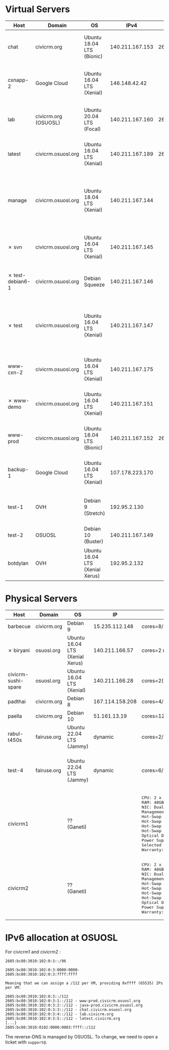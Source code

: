 Virtual Servers
===============

<table>
  <thead>
    <tr>
      <th>Host</th>
      <th>Domain</th>
      <th>OS</th>
      <th>IPv4</th>
      <th>IPv6</th>
      <th>Resources</th>
      <th>Comments</th>
    </tr>
  </thead>
  <tbody>
    <tr>
      <td>chat</td>
      <td>civicrm.org</td>
      <td>Ubuntu 18.04 LTS (Bionic)</td>
      <td>140.211.167.153</td>
      <td>2605:bc80:3010:102:0:3:3:0</td>
      <th>cores=2 ram=2gb root=20gb (updated: 2016-04-23)</th>
      <td>Mattermost, Nginx</td>
    </tr>
    <tr>
      <td>cxnapp-2</td>
      <td>Google Cloud</td>
      <td>Ubuntu 16.04 LTS (Xenial)</td>
      <td>146.148.42.42</td>
      <td></td>
      <th>cores=1 ram=1gb root=10gb (updated: 2017-04-24)</th>
      <td><tt>mycivi.org</tt> and <tt>dev.mycivi.org</tt> (<a href="https://github.com/civicrm/cxnapp">cxnapp</a>, configured to run <tt>org.civicrm.profile</tt> in <tt>/srv/buildkit</tt>)</td>
    </tr>
    <tr>
      <td>lab</td>
      <td>civicrm.org (OSUOSL)</td>
      <td>Ubuntu 20.04 LTS (Focal)</td>
      <td>140.211.167.160</td>
      <td>2605:bc80:3010:102:0:3:4:0</td>
      <th>cores=3 ram=4gb root=50gb (updated: 2017-04-17)</th>
      <td>lab.civicrm.org (gitlab-omnibus)</td>
    </tr>
    <tr>
      <td>latest</td>
      <td>civicrm.osuosl.org</td>
      <td>Ubuntu 16.04 LTS (Xenial)</td>
      <td>140.211.167.189</td>
      <td>2605:bc80:3010:102:0:3:5::0</td>
      <th>cores=2 ram=2gb hdd=39gb (updated: 2015-09-25)</th>
      <td></td>
    </tr>
    <tr>
      <td>manage</td>
      <td>civicrm.osuosl.org</td>
      <td>Ubuntu 18.04 LTS (Xenial)</td>
      <td>140.211.167.144</td>
      <td></td>
      <th>cores=2 ram=1gb root=15gb (updated: 2014-10-27)</th>
      <td>slapd, phpldapadmin -- all firewalled to prevent remote access. For LDAP management instructions, login via SSH and run "sudo cat /root/ldap-notes.txt", enable apache and disable when done</td>
    </tr>
    <tr>
      <td>✗ svn</td>
      <td>civicrm.osuosl.org</td>
      <td>Ubuntu 16.04 LTS (Xenial)</td>
      <td>140.211.167.145</td>
      <td></td>
      <th>cores=2 ram=2gb hdd=10gb (updated: 2013-11-27)</th>
      <td>Apache, SVN (read only), ViewVC</td>
    </tr>
    <tr>
      <td>✗ test-debian6-1</td>
      <td>civicrm.osuosl.org</td>
      <td>Debian Squeeze</td>
      <td>140.211.167.146</td>
      <td></td>
      <th>cores=2 ram=4gb root=17gb (updated: 2014-10-27)</th>
      <td>Jenkins (Slave), Apache, MySQL, Drupal, Drush</td>
    </tr>
    <tr>
      <td>✗ test</td>
      <td>civicrm.osuosl.org</td>
      <td>Ubuntu 16.04 LTS (Xenial)</td>
      <td>140.211.167.147</td>
      <td></td>
      <th>cores=2 ram=3gb root=12gb (updated: 2014-10-27) NB: currently on gcloud (test.civicrm.org)</th>
      <td>Jenkins (Master), Nginx (for HTTPS), Tomcat (for AJP)</td>
    </tr>
    <tr>
      <td>www-cxn-2</td>
      <td>civicrm.osuosl.org</td>
      <td>Ubuntu 16.04 LTS (Xenial)</td>
      <td>140.211.167.175</td>
      <td></td>
      <th>cores=2 ram=1.5gb root=10gb (updated: 2015-09-20)</th>
      <td>Apache, MySQL, PHP56</td>
    </tr>
    <tr>
      <td>✗ www-demo</td>
      <td>civicrm.osuosl.org</td>
      <td>Ubuntu 16.04 LTS (Xenial)</td>
      <td>140.211.167.151</td>
      <td></td>
      <th>cores=2 ram=4gb root=17gb (updated: 2014-10-27)</th>
      <td>Apache, MySQL, Drupal, Joomla, WordPress, CiviCRM</td>
    </tr>
    <tr>
      <td>www-prod</td>
      <td>civicrm.osuosl.org</td>
      <td>Ubuntu 18.04 LTS (Bionic)</td>
      <td>140.211.167.152</td>
      <td>2605:bc80:3010:102:0:3:1:0</td>
      <th>cores=2 ram=6gb root=25gb (updated: 2014-10-27)</th>
      <td>Nginx, MySQL, PHP, SMF/forum.civicrm.org, alert.civicrm.org, docs.civicrm.org</td>
    </tr>
    <tr>
      <td>backup-1</td>
      <td>Google Cloud</td>
      <td>Ubuntu 16.04 LTS (Xenial)</td>
      <td>107.178.223.170</td>
      <td></td>
      <th>cores=1 ram=1.7gb root=25gb (updated: 2015-10-10)</th>
      <td>Backups</td>
    </tr>
    <tr>
      <td>test-1</td>
      <td>OVH</td>
      <td>Debian 9 (Stretch)</td>
      <td>192.95.2.130</td>
      <td></td>
      <th>cores=6 ram=20gb root=150gb (updated: 2018-09-13)</th>
      <td>Tests</td>
    </tr>
    <tr>
      <td>test-2</td>
      <td>OSUOSL</td>
      <td>Debian 10 (Buster)</td>
      <td>140.211.167.149</td>
      <td></td>
      <th>cores=4 ram=8gb root=50gb</th>
      <td>Tests</td>
    </tr>
    <tr>
      <td>botdylan</td>
      <td>OVH</td>
      <td>Ubuntu 16.04 LTS (Xenial Xerus)</td>
      <td>192.95.2.132</td>
      <td></td>
      <th>cores=2 ram=2gb root=25gb (updated: 2015-04-22)</th>
      <td>Tests</td>
    </tr>
  </tbody>
</table>

Physical Servers
================

<table>
  <thead>
    <tr>
      <th>Host</th>
      <th>Domain</th>
      <th>OS</th>
      <th>IP</th>
      <th>Resources</th>
      <th>Comments</th>
    </tr>
  </thead>
  <tbody>
    <tr>
      <td>barbecue</td>
      <td>civicrm.org</td>
      <td>Debian 9</td>
      <td>15.235.112.148</td>
      <td>cores=8/16 (AMD 5800X) ram=128gb ssd=2x1tb (updated: 2023-04-17)</td>
      <td>Aliased as "test-3"</td>
    </tr>
    <tr>
      <td>✗ biryani</td>
      <td>osuosl.org</td>
      <td>Ubuntu 16.04 LTS (Xenial Xerus)</td>
      <td>140.211.166.57</td>
      <td>cores=2 ram=4gb lvmvg=175gb (updated: 2014-11-09)</td>
      <td>Releaser. L10n processor. download.civicrm.org, latest.civicrm.org.</td>
    </tr>
    <tr>
      <td>civicrm-sushi-spare</td>
      <td>osuosl.org</td>
      <td>Ubuntu 16.04 LTS (Xenial)</td>
      <td>140.211.166.28</td>
      <td>cores=2(Pentium 1403v2) ram=32gb hdd=3x600gb(10k,2.5)</td>
      <td>1+3yr wty (2015-2019?)</td>
    </tr>
    <tr>
      <td>padthai</td>
      <td>civicrm.org</td>
      <td>Debian 8</td>
      <td>167.114.158.208</td>
      <td>cores=4/8 (E5-1620v2) ram=64gb ssd=3x300gb (updated: 2016-04-07)</td>
      <td>virt-install</td>
    </tr>
    <tr>
      <td>paella</td>
      <td>civicrm.org</td>
      <td>Debian 10</td>
      <td>51.161.13.19</td>
      <td>cores=12 (A2-E2136) ram=64gb ssd=2x500gb (updated: 2020-01-30)</td>
      <td>virt-install</td>
    </tr>
    <tr>
      <td>rabul-t450s</td>
      <td>fairuse.org</td>
      <td>Ubuntu 22.04 LTS (Jammy)</td>
      <td>dynamic</td>
      <td>cores=2/4 (i5-5300u) ram=12gb ssd=1x120gb (updated: 2023-04-17)</td>
      <td>"install-runner.sh". Jenkins worker. Behind NAT firewall. Use alt ssh port 58.</td>
    </tr>
    <tr>
      <td>test-4</td>
      <td>fairuse.org</td>
      <td>Ubuntu 22.04 LTS (Jammy)</td>
      <td>dynamic</td>
      <td>cores=6/12 (i5-12500t) ram=24gb ssd=1x250gb (updated: 2023-04-17)</td>
      <td>"install-runner.sh". Jenkins worker. Behind NAT firewall. Use alt ssh port 55 or Nebula (test-4.ab31.civi.io).</td>
    </tr>
    <tr>
      <td>civicrm1</td>
      <td></td>
      <td>?? (Ganeti)</td>
      <td></td>
      <td>
<pre>
CPU: 2 x Intel Xeon E5-2407, 2.2GHz (4-Core, 10MB Cache, 80W) 32nm
RAM: 48GB (6 x 8GB DDR3-1600 ECC Registered 2R DIMMs) Operating at 1600 MT/s Max
NIC: Dual Intel 82574L Gigabit Ethernet Controllers - Integrated
Management: Integrated IPMI 2.0 & KVM over LAN
Hot-Swap Drive - 1: 500GB Western Digital VelociRaptor (6Gb/s, 10K RPM, 64MB Cache) 3.5" SATA 
Hot-Swap Drive - 2: 500GB Western Digital VelociRaptor (6Gb/s, 10K RPM, 64MB Cache) 3.5" SATA 
Hot-Swap Drive - 3: 500GB Western Digital VelociRaptor (6Gb/s, 10K RPM, 64MB Cache) 3.5" SATA 
Hot-Swap Drive - 4: 180GB Intel 520 Series MLC (6Gb/s) 2.5" SATA SSD
Optical Drive: No Drive
Power Supply: Redundant 400W Power Supply with PMBus and I2C
Selected
Warranty: Std 3-Yr Warranty + 3-Yr Expanded Warranty, Next Business Day On Site - Spare Parts Req
</pre>
      </td>
    </tr>
    <tr>
      <td>civicrm2</td>
      <td></td>
      <td>?? (Ganeti)</td>
      <td></td>
      <td>
<pre>
CPU: 2 x Intel Xeon E5-2407, 2.2GHz (4-Core, 10MB Cache, 80W) 32nm
RAM: 48GB (6 x 8GB DDR3-1600 ECC Registered 2R DIMMs) Operating at 1600 MT/s Max
NIC: Dual Intel 82574L Gigabit Ethernet Controllers - Integrated
Management: Integrated IPMI 2.0 & KVM over LAN
Hot-Swap Drive - 1: 500GB Western Digital VelociRaptor (6Gb/s, 10K RPM, 64MB Cache) 3.5" SATA 
Hot-Swap Drive - 2: 500GB Western Digital VelociRaptor (6Gb/s, 10K RPM, 64MB Cache) 3.5" SATA 
Hot-Swap Drive - 3: 500GB Western Digital VelociRaptor (6Gb/s, 10K RPM, 64MB Cache) 3.5" SATA 
Hot-Swap Drive - 4: 180GB Intel 520 Series MLC (6Gb/s) 2.5" SATA SSD
Optical Drive: No Drive
Power Supply: Redundant 400W Power Supply with PMBus and I2C
Warranty: Std 3-Yr Warranty + 3-Yr Expanded Warranty, Next Business Day On Site - Spare Parts Req
</pre>
      </td>
    </tr>
  </tbody>
</table>

IPv6 allocation at OSUOSL
=========================

For civicrm1 and civicrm2 :

```
2605:bc80:3010:102:0:3::/96

2605:bc80:3010:102:0:3:0000:0000-
2605:bc80:3010:102:0:3:ffff:ffff

Meaning that we can assign a /112 per VM, providing 0xffff (65535) IPs per VM:

2605:bc80:3010:102:0:3::/112
2605:bc80:3010:102:0:3:1::/112 - www-prod.civicrm.osuosl.org
2605:bc80:3010:102:0:3:2::/112 - java-prod.civicrm.osuosl.org
2605:bc80:3010:102:0:3:3::/112 - chat.civicrm.osuosl.org
2605:bc80:3010:102:0:3:4::/112 - lab.civicrm.org
2605:bc80:3010:102:0:3:5::/112 - latest.civicrm.org
[...]
2605:bc80:3010:0102:0000:0003:ffff::/112
```

The reverse-DNS is managed by OSUOSL. To change, we need to open a ticket with `support@`.
